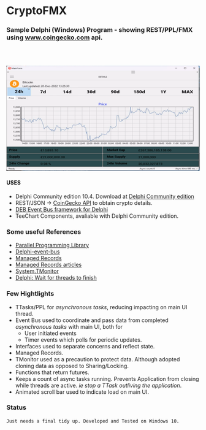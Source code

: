# CryptoFMX
### Sample Delphi (Windows) Program - showing REST/PPL/FMX using www.coingecko.com api.
<BR/>
<BR/>

![Alt text](Assets/FMXCrypto2Small.png "a title")

#### USES
* Delphi Community edition 10.4. Download at [Delphi Community edition ](https://www.embarcadero.com/products/delphi/starter/free-download/)
* REST/JSON -> [CoinGecko API]('https://api.coingecko.com/api/v3/') to obtain crypto details.
* [DEB Event Bus framework for Delphi](https://github.com/spinettaro/delphi-event-bus) 
* TeeChart Components, avaliable with Delphi Community edition.

### Some useful References 
* [Parallel Programming Library](https://docwiki.embarcadero.com/RADStudio/Sydney/en/Using_the_Parallel_Programming_Library)
* [Delphi-event-bus](https://github.com/spinettaro/delphi-event-bus)
* [Managed Records](https://docwiki.embarcadero.com/RADStudio/Sydney/en/Custom_Managed_Records)
* [Managed Records articles ](https://blog.grijjy.com/2020/08/03/automate-restorable-operations-with-custom-managed-records/)
* [System.TMonitor](https://docwiki.embarcadero.com/Libraries/Sydney/en/System.TMonitor)
* [Delphi: Wait for threads to finish](https://stackoverflow.com/questions/33345396/delphi-wait-for-threads-to-finish)

### Few Hightlights
* TTasks/PPL for _asynchronous tasks_, reducing impacting on main UI thread.
* Event Bus used to coordinate and pass data from completed _asynchronous tasks_ with main UI, both for
    * User initiated events 
    * Timer events which polls for periodic updates.
* Interfaces used to separate concerns and reflect state.
* Managed Records.
* TMonitor used as a precaution to protect data. Although adopted cloning data as opposed to Sharing/Locking.
* Functions that return futures.
* Keeps a count of async tasks running. Prevents Application from closing while threads are active. _ie stop a TTask outliving the application_. 
* Animated scroll bar used to indicate load on main UI.

### Status 
    Just needs a final tidy up. Developed and Tested on Windows 10. 


